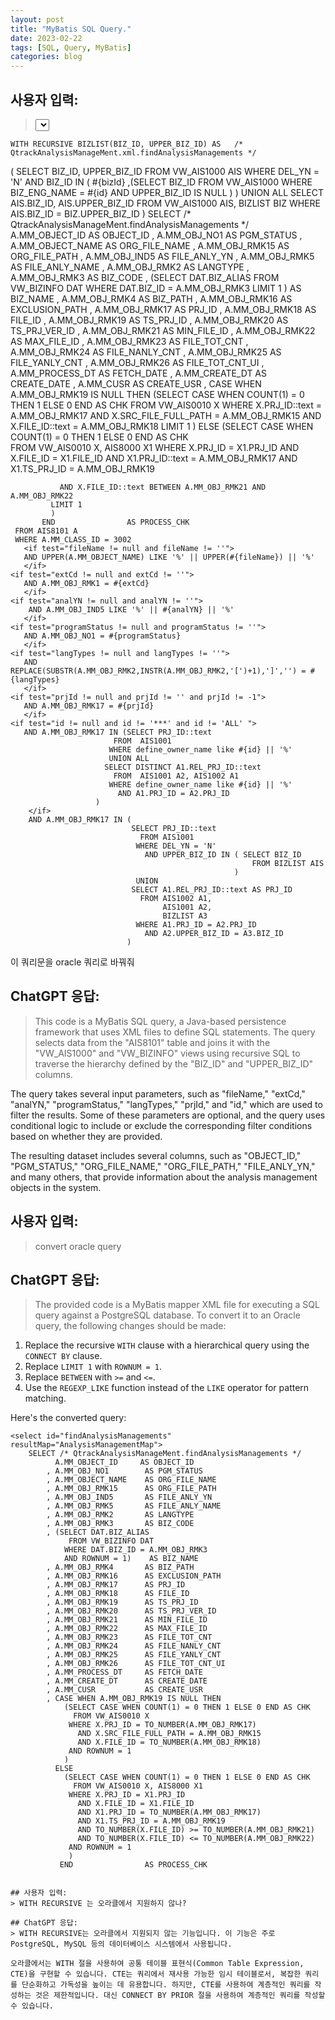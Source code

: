 ```yaml
---
layout: post
title: "MyBatis SQL Query."
date: 2023-02-22
tags: [SQL, Query, MyBatis]
categories: blog
---
```


## 사용자 입력:
>   <select id="findAnalysisManagements" resultMap="AnalysisManagementMap">
    WITH RECURSIVE BIZLIST(BIZ_ID, UPPER_BIZ_ID) AS   /* QtrackAnalysisManageMent.xml.findAnalysisManagements */
(
  SELECT BIZ_ID, UPPER_BIZ_ID 
    FROM VW_AIS1000 AIS
   WHERE DEL_YN = 'N'
   <if test="(id != '***' and id != 'ALL') or (bizId != '***' and bizId != 0) ">
     AND BIZ_ID IN ( #{bizId} ,(SELECT BIZ_ID 
                                  FROM VW_AIS1000
                                 WHERE BIZ_ENG_NAME = #{id}
                                   AND UPPER_BIZ_ID IS NULL
                               )
                   )
   UNION ALL
  SELECT AIS.BIZ_ID, AIS.UPPER_BIZ_ID 
    FROM VW_AIS1000 AIS, BIZLIST BIZ
   WHERE AIS.BIZ_ID = BIZ.UPPER_BIZ_ID
   </if>
)
    SELECT /* QtrackAnalysisManageMent.findAnalysisManagements */
          A.MM_OBJECT_ID     AS OBJECT_ID
        , A.MM_OBJ_NO1        AS PGM_STATUS
        , A.MM_OBJECT_NAME    AS ORG_FILE_NAME
        , A.MM_OBJ_RMK15      AS ORG_FILE_PATH
        , A.MM_OBJ_IND5       AS FILE_ANLY_YN
        , A.MM_OBJ_RMK5       AS FILE_ANLY_NAME
        , A.MM_OBJ_RMK2       AS LANGTYPE
        , A.MM_OBJ_RMK3       AS BIZ_CODE
        , (SELECT DAT.BIZ_ALIAS
             FROM VW_BIZINFO DAT
            WHERE DAT.BIZ_ID = A.MM_OBJ_RMK3
            LIMIT 1 )         AS BIZ_NAME
        , A.MM_OBJ_RMK4       AS BIZ_PATH
        , A.MM_OBJ_RMK16      AS EXCLUSION_PATH
        , A.MM_OBJ_RMK17      AS PRJ_ID
        , A.MM_OBJ_RMK18      AS FILE_ID
        , A.MM_OBJ_RMK19      AS TS_PRJ_ID
        , A.MM_OBJ_RMK20      AS TS_PRJ_VER_ID
        , A.MM_OBJ_RMK21      AS MIN_FILE_ID
        , A.MM_OBJ_RMK22      AS MAX_FILE_ID
        , A.MM_OBJ_RMK23      AS FILE_TOT_CNT
        , A.MM_OBJ_RMK24      AS FILE_NANLY_CNT
        , A.MM_OBJ_RMK25      AS FILE_YANLY_CNT
        , A.MM_OBJ_RMK26      AS FILE_TOT_CNT_UI
        , A.MM_PROCESS_DT     AS FETCH_DATE
        , A.MM_CREATE_DT      AS CREATE_DATE
        , A.MM_CUSR           AS CREATE_USR
        , CASE WHEN A.MM_OBJ_RMK19 IS NULL THEN
            (SELECT CASE WHEN COUNT(1) = 0 THEN 1 ELSE 0 END AS CHK
              FROM VW_AIS0010 X
             WHERE X.PRJ_ID::text  = A.MM_OBJ_RMK17
               AND X.SRC_FILE_FULL_PATH = A.MM_OBJ_RMK15
               AND X.FILE_ID::text            = A.MM_OBJ_RMK18
             LIMIT 1
            )
          ELSE
            (SELECT CASE WHEN COUNT(1) = 0 THEN 1 ELSE 0 END AS CHK   
              FROM VW_AIS0010 X, AIS8000 X1
             WHERE X.PRJ_ID         = X1.PRJ_ID
               AND X.FILE_ID        = X1.FILE_ID
               AND X1.PRJ_ID::text        = A.MM_OBJ_RMK17
               AND X1.TS_PRJ_ID     = A.MM_OBJ_RMK19

               AND X.FILE_ID::text BETWEEN A.MM_OBJ_RMK21 AND A.MM_OBJ_RMK22
             LIMIT 1
             )
           END                AS PROCESS_CHK
     FROM AIS8101 A
     WHERE A.MM_CLASS_ID = 3002
       <if test="fileName != null and fileName != ''">
       AND UPPER(A.MM_OBJECT_NAME) LIKE '%' || UPPER(#{fileName}) || '%'
       </if>
    <if test="extCd != null and extCd != ''">
       AND A.MM_OBJ_RMK1 = #{extCd}
       </if>
    <if test="analYN != null and analYN != ''">
        AND A.MM_OBJ_IND5 LIKE '%' || #{analYN} || '%'
       </if>
    <if test="programStatus != null and programStatus != ''">
       AND A.MM_OBJ_NO1 = #{programStatus}
       </if>
    <if test="langTypes != null and langTypes != ''">
       AND REPLACE(SUBSTR(A.MM_OBJ_RMK2,INSTR(A.MM_OBJ_RMK2,'[')+1),']','') = #{langTypes}
       </if>
    <if test="prjId != null and prjId != '' and prjId != -1">
       AND A.MM_OBJ_RMK17 = #{prjId}
       </if>
    <if test="id != null and id != '***' and id != 'ALL' ">
       AND A.MM_OBJ_RMK17 IN (SELECT PRJ_ID::text
                           FROM  AIS1001
                          WHERE define_owner_name like #{id} || '%'
                          UNION ALL
                         SELECT DISTINCT A1.REL_PRJ_ID::text
                           FROM  AIS1001 A2, AIS1002 A1
                          WHERE define_owner_name like #{id} || '%'
                            AND A1.PRJ_ID = A2.PRJ_ID
                       )
        </if>
        AND A.MM_OBJ_RMK17 IN (
                               SELECT PRJ_ID::text
                                 FROM AIS1001
                                WHERE DEL_YN = 'N'
                                  AND UPPER_BIZ_ID IN ( SELECT BIZ_ID
                                                          FROM BIZLIST AIS
                                                      )
                                UNION
                               SELECT A1.REL_PRJ_ID::text AS PRJ_ID
                                 FROM AIS1002 A1,
                                      AIS1001 A2,
                                      BIZLIST A3
                                WHERE A1.PRJ_ID = A2.PRJ_ID
                                  AND A2.UPPER_BIZ_ID = A3.BIZ_ID
                              )
  </select>   이 쿼리문을 oracle 쿼리로 바꿔줘

## ChatGPT 응답:
> This code is a MyBatis SQL query, a Java-based persistence framework that uses XML files to define SQL statements. The query selects data from the "AIS8101" table and joins it with the "VW_AIS1000" and "VW_BIZINFO" views using recursive SQL to traverse the hierarchy defined by the "BIZ_ID" and "UPPER_BIZ_ID" columns.

The query takes several input parameters, such as "fileName," "extCd," "analYN," "programStatus," "langTypes," "prjId," and "id," which are used to filter the results. Some of these parameters are optional, and the query uses conditional logic to include or exclude the corresponding filter conditions based on whether they are provided.

The resulting dataset includes several columns, such as "OBJECT_ID," "PGM_STATUS," "ORG_FILE_NAME," "ORG_FILE_PATH," "FILE_ANLY_YN," and many others, that provide information about the analysis management objects in the system.

## 사용자 입력:
> convert oracle query

## ChatGPT 응답:
> The provided code is a MyBatis mapper XML file for executing a SQL query against a PostgreSQL database. To convert it to an Oracle query, the following changes should be made:

1. Replace the recursive `WITH` clause with a hierarchical query using the `CONNECT BY` clause.
2. Replace `LIMIT 1` with `ROWNUM = 1`.
3. Replace `BETWEEN` with `>=` and `<=`.
4. Use the `REGEXP_LIKE` function instead of the `LIKE` operator for pattern matching.

Here's the converted query:

```
<select id="findAnalysisManagements" resultMap="AnalysisManagementMap">
    SELECT /* QtrackAnalysisManageMent.findAnalysisManagements */
          A.MM_OBJECT_ID     AS OBJECT_ID
        , A.MM_OBJ_NO1        AS PGM_STATUS
        , A.MM_OBJECT_NAME    AS ORG_FILE_NAME
        , A.MM_OBJ_RMK15      AS ORG_FILE_PATH
        , A.MM_OBJ_IND5       AS FILE_ANLY_YN
        , A.MM_OBJ_RMK5       AS FILE_ANLY_NAME
        , A.MM_OBJ_RMK2       AS LANGTYPE
        , A.MM_OBJ_RMK3       AS BIZ_CODE
        , (SELECT DAT.BIZ_ALIAS
             FROM VW_BIZINFO DAT
            WHERE DAT.BIZ_ID = A.MM_OBJ_RMK3
            AND ROWNUM = 1)    AS BIZ_NAME
        , A.MM_OBJ_RMK4       AS BIZ_PATH
        , A.MM_OBJ_RMK16      AS EXCLUSION_PATH
        , A.MM_OBJ_RMK17      AS PRJ_ID
        , A.MM_OBJ_RMK18      AS FILE_ID
        , A.MM_OBJ_RMK19      AS TS_PRJ_ID
        , A.MM_OBJ_RMK20      AS TS_PRJ_VER_ID
        , A.MM_OBJ_RMK21      AS MIN_FILE_ID
        , A.MM_OBJ_RMK22      AS MAX_FILE_ID
        , A.MM_OBJ_RMK23      AS FILE_TOT_CNT
        , A.MM_OBJ_RMK24      AS FILE_NANLY_CNT
        , A.MM_OBJ_RMK25      AS FILE_YANLY_CNT
        , A.MM_OBJ_RMK26      AS FILE_TOT_CNT_UI
        , A.MM_PROCESS_DT     AS FETCH_DATE
        , A.MM_CREATE_DT      AS CREATE_DATE
        , A.MM_CUSR           AS CREATE_USR
        , CASE WHEN A.MM_OBJ_RMK19 IS NULL THEN
            (SELECT CASE WHEN COUNT(1) = 0 THEN 1 ELSE 0 END AS CHK
              FROM VW_AIS0010 X
             WHERE X.PRJ_ID = TO_NUMBER(A.MM_OBJ_RMK17)
               AND X.SRC_FILE_FULL_PATH = A.MM_OBJ_RMK15
               AND X.FILE_ID = TO_NUMBER(A.MM_OBJ_RMK18)
             AND ROWNUM = 1
            )
          ELSE
            (SELECT CASE WHEN COUNT(1) = 0 THEN 1 ELSE 0 END AS CHK   
              FROM VW_AIS0010 X, AIS8000 X1
             WHERE X.PRJ_ID = X1.PRJ_ID
               AND X.FILE_ID = X1.FILE_ID
               AND X1.PRJ_ID = TO_NUMBER(A.MM_OBJ_RMK17)
               AND X1.TS_PRJ_ID = A.MM_OBJ_RMK19
               AND TO_NUMBER(X.FILE_ID) >= TO_NUMBER(A.MM_OBJ_RMK21)
               AND TO_NUMBER(X.FILE_ID) <= TO_NUMBER(A.MM_OBJ_RMK22)
             AND ROWNUM = 1
             )
           END                AS PROCESS_CHK


## 사용자 입력:
> WITH RECURSIVE 는 오라클에서 지원하지 않나?

## ChatGPT 응답:
> WITH RECURSIVE는 오라클에서 지원되지 않는 기능입니다. 이 기능은 주로 PostgreSQL, MySQL 등의 데이터베이스 시스템에서 사용됩니다. 

오라클에서는 WITH 절을 사용하여 공통 테이블 표현식(Common Table Expression, CTE)을 구현할 수 있습니다. CTE는 쿼리에서 재사용 가능한 임시 테이블로서, 복잡한 쿼리를 단순화하고 가독성을 높이는 데 유용합니다. 하지만, CTE를 사용하여 계층적인 쿼리를 작성하는 것은 제한적입니다. 대신 CONNECT BY PRIOR 절을 사용하여 계층적인 쿼리를 작성할 수 있습니다.

